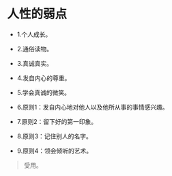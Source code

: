 # 人性的弱点

- 1.个人成长。

- 2.通俗读物。

- 3.真诚真实。

- 4.发自内心的尊重。

- 5.学会真诚的微笑。

- 6.原则1：发自内心地对他人以及他所从事的事情感兴趣。

- 7.原则2：留下好的第一印象。

- 8.原则3：记住别人的名字。

- 9.原则4：领会倾听的艺术。

>受用。
